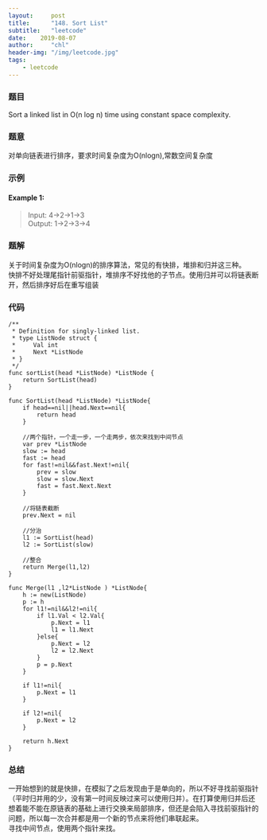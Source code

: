 ```yaml
---
layout:     post
title:      "148. Sort List"
subtitle:   "leetcode"
date:    2019-08-07
author:     "chl"
header-img: "/img/leetcode.jpg"
tags:
    - leetcode
--- 
```


### 题目
Sort a linked list in O(n log n) time using constant space complexity.

### 题意
对单向链表进行排序，要求时间复杂度为O(nlogn),常数空间复杂度

### 示例
#### Example 1:  
> Input: 4->2->1->3  
> Output: 1->2->3->4

### 题解
关于时间复杂度为O(nlogn)的排序算法，常见的有快排，堆排和归并这三种。  
快排不好处理尾指针前驱指针，堆排序不好找他的子节点。使用归并可以将链表断开，然后排序好后在重写组装
### 代码

```
/**
 * Definition for singly-linked list.
 * type ListNode struct {
 *     Val int
 *     Next *ListNode
 * }
 */
func sortList(head *ListNode) *ListNode {
    return SortList(head)
}

func SortList(head *ListNode) *ListNode{
    if head==nil||head.Next==nil{
        return head
    }
    
    //两个指针，一个走一步，一个走两步，依次来找到中间节点
    var prev *ListNode
    slow := head
    fast := head
    for fast!=nil&&fast.Next!=nil{
        prev = slow
        slow = slow.Next
        fast = fast.Next.Next
    }
    
    //将链表截断
    prev.Next = nil
    
    //分治
    l1 := SortList(head)
    l2 := SortList(slow)
    
    //整合
    return Merge(l1,l2)
}

func Merge(l1 ,l2*ListNode ) *ListNode{
    h := new(ListNode)    
    p := h
    for l1!=nil&&l2!=nil{
        if l1.Val < l2.Val{
            p.Next = l1
            l1 = l1.Next
        }else{
            p.Next = l2
            l2 = l2.Next
        }
        p = p.Next
    }
    
    if l1!=nil{
        p.Next = l1  
    }
    
    if l2!=nil{
        p.Next = l2
    }
    
    return h.Next
}
```

### 总结
一开始想到的就是快排，在模拟了之后发现由于是单向的，所以不好寻找前驱指针（平时归并用的少，没有第一时间反映过来可以使用归并）。在打算使用归并后还想着能不能在原链表的基础上进行交换来局部排序，但还是会陷入寻找前驱指针的问题，所以每一次合并都是用一个新的节点来将他们串联起来。  
寻找中间节点，使用两个指针来找。
